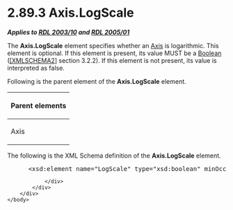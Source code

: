 <html dir="LTR" xmlns:mshelp="http://msdn.microsoft.com/mshelp" xmlns:ddue="http://ddue.schemas.microsoft.com/authoring/2003/5" xmlns:xlink="http://www.w3.org/1999/xlink" xmlns:tool="http://www.microsoft.com/tooltip">
    <head>
        <meta http-equiv="Content-Type" content="text/html; CHARSET=utf-8"></meta>
        <meta name="save" content="history"></meta>
        <title>2.89.3 Axis.LogScale</title>
        <xml>
            <mshelp:toctitle title="2.89.3 Axis.LogScale"></mshelp:toctitle>
            <mshelp:rltitle title="[MS-RDL]: Axis.LogScale"></mshelp:rltitle>
            <mshelp:keyword index="A" term="8018ae96-d1aa-4c12-9770-972d5d53e49c"></mshelp:keyword>
            <mshelp:attr name="DCSext.ContentType" value="open specification"></mshelp:attr>
            <mshelp:attr name="AssetID" value="8018ae96-d1aa-4c12-9770-972d5d53e49c"></mshelp:attr>
            <mshelp:attr name="TopicType" value="kbRef"></mshelp:attr>
            <mshelp:attr name="DCSext.Title" value="[MS-RDL]: Axis.LogScale" />
        </xml>
    </head>
    <body>
        <div id="header">
            <h1 class="heading">2.89.3 Axis.LogScale</h1>
        </div>
        <div id="mainSection">
            <div id="mainBody">
                <div id="allHistory" class="saveHistory"></div>
                <div id="sectionSection0" class="section" name="collapseableSection">
                    

<p><b><i>Applies to </i></b><a href="a7e2ad00-07c8-4f6d-80ab-3ad55df7b233.md"><b><i>RDL 2003/10</i></b></a><b>
<i>and </i></b><a href="3ebe2912-4958-4832-b391-cad1f5e13338.md"><b><i>RDL 2005/01</i></b></a></p>

<p>The <b>Axis.LogScale</b> element specifies whether an <a href="2bfb943e-7cfe-41c1-baa4-5739a99a341b.md">Axis</a> is logarithmic. This
element is optional. If this element is present, its value MUST be a <a href="4802fa14-3619-43fa-9898-3acab160a24c.md">Boolean</a> (<a href="https://go.microsoft.com/fwlink/?LinkId=90610">[XMLSCHEMA2]</a> section
3.2.2). If this element is not present, its value is interpreted as false.</p>

<p>Following is the parent element of the <b>Axis.LogScale</b>
element.</p>

<table>
 <thead>
  <tr>
   <th>
   <p>Parent elements</p>
   </th>
  </tr>
 </thead>
 <tr>
  <td>
  <p>Axis</p>
  </td>
 </tr>
</table>

<p>The following is the XML Schema definition of the <b>Axis.LogScale</b>
element.</p>

<dl>
<dd>
<div><pre> &lt;xsd:element name=&quot;LogScale&quot; type=&quot;xsd:boolean&quot; minOccurs=&quot;0&quot; /&gt;
</pre></div>
</dd></dl>


                </div>
            </div>
        </div>
    </body>
</html>